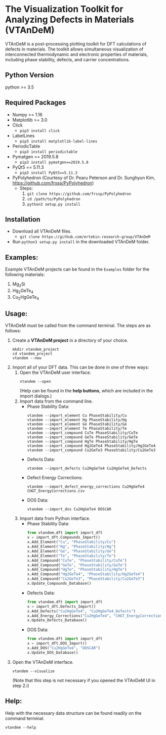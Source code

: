The Visualization Toolkit for Analyzing Defects in Materials (VTAnDeM)
======================================================================

VTAnDeM is a post-processing plotting toolkit for DFT calculations of defects in materials.
The toolkit allows simultaneous visualization of interconnected thermodynamic and electronic properties of materials, including phase stability, defects, and carrier concentrations.


Python Version
--------------
python >= 3.5


Required Packages
-----------------
- Numpy >= 1.16
- Matplotlib >= 3.0
- Click
	- `pip3 install click`
- LabelLines
	- `pip3 install matplotlib-label-lines`
- PeriodicTable
	- `pip3 install periodictable`
- Pymatgen == 2019.5.8
	- `pip3 install pymatgen==2019.5.8`
- PyQt5 == 5.11.3
	- `pip3 install PyQt5==5.11.3`
- PyPolyhedron (Courtesy of Dr. Pearu Peterson and Dr. Sunghyun Kim, https://github.com/frssp/PyPolyhedron)
	- Steps:
		1. `git clone https://github.com/frssp/PyPolyhedron`
		2. `cd /path/to/PyPolyhedron`
		3. `python3 setup.py install`


Installation
---------------
- Download all VTAnDeM files.
	- `git clone https://github.com/ertekin-research-group/VTAnDeM`
- Run `python3 setup.py install` in the downloaded VTAnDeM folder.


Examples:
---------
Example VTAnDeM projects can be found in the `Examples` folder for the following materials:
1. Mg<sub>2</sub>Si
2. Hg<sub>2</sub>GeTe<sub>4</sub>
3. Cu<sub>2</sub>HgGeTe<sub>4</sub>


Usage:
------
VTAnDeM must be called from the command terminal. The steps are as follows:
1. Create a **VTAnDeM project** in a directory of your choice.
	```
	mkdir vtandem_project
	cd vtandem_project
	vtandem --new
	```
2. Import all of your DFT data. This can be done in one of three ways:
	1. Open the VTAnDeM user interface.
		```
		vtandem --open
		```
		(Help can be found in the **help buttons**, which are included in the import dialogs.)
	2. Import data from the command line.
		- Phase Stability Data:
			```
			vtandem --import_element Cu PhaseStability/Cu
			vtandem --import_element Hg PhaseStability/Hg
			vtandem --import_element Ge PhaseStability/Ge
			vtandem --import_element Te PhaseStability/Te
			vtandem --import_compound CuTe PhaseStability/CuTe
			vtandem --import_compound GeTe PhaseStability/GeTe
			vtandem --import_compound HgTe PhaseStability/HgTe
			vtandem --import_compound Hg2GeTe4 PhaseStability/Hg2GeTe4
			vtandem --import_compound Cu2GeTe3 PhaseStability/Cu2GeTe3
			```
		- Defects Data:
			```
			vtandem --import_defects Cu2HgGeTe4 Cu2HgGeTe4_Defects
			```
		- Defect Energy Corrections:
			```
			vtandem --import_defect_energy_corrections Cu2HgGeTe4 CHGT_EnergyCorrections.csv
			```
		- DOS Data:
			```
			vtandem --import_dos Cu2HgGeTe4 DOSCAR
			```
	3. Import data from Python interface.
		- Phase Stability Data:
			```python
			from vtandem.dft import import_dft
			x = import_dft.Compounds_Import()
			x.Add_Element("Cu", "PhaseStability/Cu")
			x.Add_Element("Hg", "PhaseStability/Hg")
			x.Add_Element("Ge", "PhaseStability/Ge")
			x.Add_Element("Te", "PhaseStability/Te")
			x.Add_Compound("CuTe", "PhaseStability/CuTe")
			x.Add_Compound("GeTe", "PhaseStability/GeTe")
			x.Add_Compound("HgTe", "PhaseStability/HgTe")
			x.Add_Compound("Hg2GeTe4", "PhaseStability/Hg2GeTe4")
			x.Add_Compound("Cu2GeTe3", "PhaseStability/Cu2GeTe3")
			x.Update_Compounds_Database()
			```
		- Defects Data:
			```python
			from vtandem.dft import import_dft
			x = import_dft.Defects_Import()
			x.Add_Defects("Cu2HgGeTe4", "Cu2HgGeTe4_Defects")
			x.Add_Energy_Corrections("Cu2HgGeTe4", "CHGT_EnergyCorrections.csv")
			x.Update_Defects_Database()
			```
		- DOS Data:
			```python
			from vtandem.dft import import_dft
			x = import_dft.DOS_Import()
			x.Add_DOS("Cu2HgGeTe4", "DOSCAR")
			x.Update_DOS_Database()
			```
3. Open the VTAnDeM interface.
	```
	vtandem --visualize
	```
	(Note that this step is not necessary if you opened the VTAnDeM UI in step 2.i)


Help:
-----
Help with the necessary data structure can be found readily on the command terminal.

	vtandem --help

